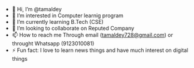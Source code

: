 - 👋 Hi, I’m @tamaldey
- 👀 I’m interested in Computer learnig program
- 🌱 I’m currently learning B.Tech (CSE)
- 💞️ I’m looking to collaborate on Reputed Company
- 📫 How to reach me Through email (tamaldey728@gmail.com) or throught Whatsapp (9123010081)
- ⚡ Fun fact: I love to learn news things and have much interest on digital things 

<!---
tamaldey21/tamaldey21 is a ✨ special ✨ repository because its `README.md` (this file) appears on your GitHub profile.
You can click the Preview link to take a look at your changes.
--->
